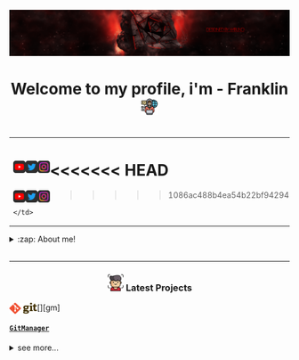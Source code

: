 [![HabunoGD1809](src/Banner-red.png)](https://www.youtube.com/c/HabunoGD1809)

<h1 align="center">Welcome to my profile, i'm - Franklin <img src="./src/programing.png" width="30px"></h1>

<table align="right">
  <tr>
    <td>

<<<<<<< HEAD
      [<img align="left" alt="HabunoGD1809 | YouTube" width="22px" src="./src/youtube.png" />][youtube]
      [<img align="left" alt="@franklin_1809 | Twitter" width="22px" src="./src/twitter.png" />][twitter]
      [<img align="left" alt="@HabunoGD1809 | Instagram" width="22px" src="./src/instagram.png" />][instagram]
=======
[<img align="left" alt="HabunoGD1809 | YouTube" width="22px" src="./src/youtube.png" />][youtube]
[<img align="left" alt="@franklin_1809 | Twitter" width="22px" src="./src/twitter.png" />][twitter]
[<img align="left" alt="@habuno_0fj | Instagram" width="22px" src="./src/instagram.png" />][instagram]
>>>>>>> 1086ac488b4ea54b22bf94294180aed2ac58d9fc

    </td>
  </tr>
</table>

<details>
  <summary>:zap: About me!</summary>

  ### Love 💻!!
  - 👋 Hi, I’m Franklin J. Valdez
  - 👀 I’m interested in creating quality software
  - 🌱 I’m currently learning software development...
  - 💞️ I’m looking to collaborate in open source projects
  - 📫 How to reach me 🙉
</details>

<br />

---

<h3 align="center"><img src="./src/face-id.png" width="30px" height="30px"> Latest Projects</h3>

<tr>
  <td>
    [<img align="left" alt="gm | Git Manager" width="50px" src="./src/git_logo.png" />][gm]
  </td>
  <td>
    <h4 align="left"> <a href="https://github.com/HabunoGD1809/gm" target="_blank"><code>GitManager</code></a> </h4>
    <details>
      <summary>see more...</summary>

<<<<<<< HEAD
      A manager for GIT multi platform.
      Compatibility: zsh/bash/fish/powershell and vim/vi/nvim/Gvim/MacVim
=======
<img align="left" alt="gm | Git Manager" width="50px" src="./src/git_logo.png" />
>>>>>>> 1086ac488b4ea54b22bf94294180aed2ac58d9fc

    </details>
  </td>
</tr>
<tr>
  <td>

<<<<<<< HEAD
    <img align="left" alt="vim-better-header | vim-better-header " width="50px" src="./src/vim-better-header.png" />

  </td>
  <img align="right" alt=yomero" width="450px" height="390px" src="./src/program1.gif">
  <td>
    <h4 align="left"> <a href="https://github.com/HabunoGD1809/vim-better-header"
        target="_blank"><code>vim-better-header</code></a> </h4>
    <details>
      <summary>see more...</summary>
=======
<img align="left" alt="vim-better-header | vim-better " width="50px" src="./src/vim-better-header.png" />

</td>
<td>
 <img align="right" alt=yolo" width="450px" height="390px" src="./src/program1.gif">
 </td>
<td> 
<h4 align="left"> <a href="https://github.com/HabunoGD1809/vim-better-header" target="_blank"><code>vim-better-header</code></a> </h4>
  <details>
    <summary>see more...</summary>
>>>>>>> 1086ac488b4ea54b22bf94294180aed2ac58d9fc

      A better automated template header for vim

    </details>
  </td>
</tr>
</tr>
<td>

<<<<<<< HEAD
  [<img align="left" alt="vimtools | VimTools" width="50px" src="./src/vim.png" />][vimtools]
=======
<img align="left" alt="vimtools | VimTools" width="50px" src="./src/vim.png" />
>>>>>>> 1086ac488b4ea54b22bf94294180aed2ac58d9fc

</td>
<td>
  <h4 align="left"> <a href="https://github.com/HabunoGD1809/vimtools" target="_blank"><code>vimtools</code></a> </h4>
  <details>
    <summary>see more...</summary>

    VimTools is functions and settings
    that will make it easy for you life

  </details>
</td>
</tr>

<br />
<br />

---

<h3 align="center"><img src="./src/binary-code.png" width="25px" height="25px"> Languages and Tools</h3>
<p align="center">
  <a href="https://www.youtube.com/@HabunoGD1821" target="_blank"> <img
      src="https://img.shields.io/badge/OS-Linux-informational?style=flat&logo=linux&logoColor=white&color=2bbc8a" />
  </a>
  <a href="https://www.youtube.com/@HabunoGD1821" target="_blank"> <img
      src="https://img.shields.io/badge/OS-Windows-informational?style=flat&logo=windows&logoColor=white&color=2bbc8a" />
  </a>
  <a href="https://www.youtube.com/@HabunoGD1821" target="_blank"> <img
      src="https://img.shields.io/badge/Code-Python-informational?style=flat&logo=python&logoColor=white&color=2bbc8a" />
  </a>
  <a href="https://www.youtube.com/@HabunoGD1821" target="_blank"> <img
      src="https://img.shields.io/badge/Code-JavaScript-informational?style=flat&logo=javascript&logoColor=white&color=2bbc8a" />
  </a>
  <a href="https://www.youtube.com/@HabunoGD1821" target="_blank"> <img
      src="https://img.shields.io/badge/Code-HTML5-informational?style=flat&logo=html5&logoColor=white&color=2bbc8a" />
  </a>
  <a href="https://www.youtube.com/@HabunoGD1821" target="_blank"> <img
      src="https://img.shields.io/badge/Code-Markdown-informational?style=flat&logo=markdown&logoColor=white&color=2bbc8a" />
  </a>
  <a href="https://www.youtube.com/@HabunoGD1821" target="_blank"> <img
      src="https://img.shields.io/badge/Tools-Git-informational?style=flat&logo=git&logoColor=white&color=2bbc8a" />
  </a>
  <a href="https://www.youtube.com/@HabunoGD1821" target="_blank"> <img
      src="https://img.shields.io/badge/Tools-GitHub-informational?style=flat&logo=github&logoColor=white&color=2bbc8a" />
  </a>
  <a href="https://www.youtube.com/@HabunoGD1821" target="_blank"> <img
      src="https://img.shields.io/badge/Tools-GitLab-informational?style=flat&logo=gitlab&logoColor=white&color=2bbc8a" />
  </a>
</p>

---

<h3 align="left"><img src="./src/youtubeMini.png" width="30px" height="30px"> latest Videos</h3>

<!-- YOUTUBE:START -->
<<<<<<< HEAD
- [Cómo obtener la hipotenusa de un triangulo rectangulo C# 10; |
HabunoGD1809](https://www.youtube.com/watch?v=0ntkPUXTqqo)
- [API GET C# RNC EXAMEN_1; | HabunoGD1809](https://www.youtube.com/watch?v=pCFLl-68SQg)
- [PRYECTO FINAL --- INTRODUCCION A LA PROGRAMACION; | HabunoGD1809](https://www.youtube.com/watch?v=8AGWv4lWGaw&t)
=======
- [PRYECTO FINAL  --- INTRODUCCION A LA PROGRAMACION](https://www.youtube.com/watch?v=8AGWv4lWGaw)
- [API GET C# RNC EXAMEN_1](https://www.youtube.com/watch?v=pCFLl-68SQg)
- [Cómo obtener la hipotenusa de un triangulo rectangulo C# 10.](https://www.youtube.com/watch?v=0ntkPUXTqqo)
- [AuronPlay invita a Nate Gentile a jugar AMONG US y le dice que &quot;LO QUIERE&quot;](https://www.youtube.com/watch?v=HqiQqMi5_pU)
- [ROCKET LEAGUE &lpar;MEMES RECOPILACIÓN&rpar;](https://www.youtube.com/watch?v=wagMfhZFYSg)
>>>>>>> 1086ac488b4ea54b22bf94294180aed2ac58d9fc
<!-- YOUTUBE:END -->

➡️ [more videos...](https://www.youtube.com/@HabunoGD1821/videos)

---

<h3 align="left"><img src="./src/code.png" width="25px" height="25px"> GitHub Stats</h3>

<div>
  <a href="https://github.com/HabunoGD1809">
    <img height="180em"
      src="https://github-readme-stats.vercel.app/api?username=HabunoGD1809&show_icons=true&theme=dark&include_all_commits=true&count_private=true" />
    <img height="180em"
      src="https://github-readme-stats.vercel.app/api/top-langs/?username=HabunoGD1809&layout=compact&langs_count=7&theme=dark" />
</div>

![Snake animation](https://github.com/mctechnology17/mctechnology17/blob/output/github-contribution-grid-snake.svg)

---

### 🏆 GitHub Profile Trophy

[![trophy](https://github-profile-trophy.vercel.app/?username=HabunoGD1809&no-frame=true&theme=onedark&rank=SECRET,SSS,SS,S,AAA,AA,A)](https://github.com/ryo-ma/github-profile-trophy)



[twitter]: https://twitter.com/franklin_1809
[youtube]: https://www.youtube.com/c/HabunoGD1809
[instagram]: https://www.instagram.com/habuno_0fj/
[facebook]: https://m.facebook.com/HabunoGD1809/
